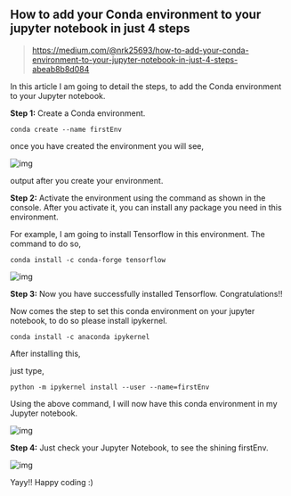 ## How to add your Conda environment to your jupyter notebook in just 4 steps

> https://medium.com/@nrk25693/how-to-add-your-conda-environment-to-your-jupyter-notebook-in-just-4-steps-abeab8b8d084



In this article I am going to detail the steps, to add the Conda environment to your Jupyter notebook.

**Step 1:** Create a Conda environment.

```
conda create --name firstEnv
```

once you have created the environment you will see,

![img](https://miro.medium.com/v2/resize:fit:1400/1*-XO11EGam-liFNEg1-QUww.png)

output after you create your environment.

**Step 2:** Activate the environment using the command as shown in the console. After you activate it, you can install any package you need in this environment.

For example, I am going to install Tensorflow in this environment. The command to do so,

```
conda install -c conda-forge tensorflow
```

![img](https://miro.medium.com/v2/resize:fit:1400/1*4LMpbqJUfcf1Vdf6Cc6vTQ.png)

**Step 3:** Now you have successfully installed Tensorflow. Congratulations!!

Now comes the step to set this conda environment on your jupyter notebook, to do so please install ipykernel.

```
conda install -c anaconda ipykernel
```

After installing this,

just type,

```
python -m ipykernel install --user --name=firstEnv
```

Using the above command, I will now have this conda environment in my Jupyter notebook.

![img](https://miro.medium.com/v2/resize:fit:1400/1*cmfzg482hlu5U6Q34VzrjQ.png)

**Step 4:** Just check your Jupyter Notebook, to see the shining firstEnv.

![img](https://miro.medium.com/v2/resize:fit:1400/1*QpkEdJSnvDDhIWRIxGMr5A.png)

Yayy!! Happy coding :)